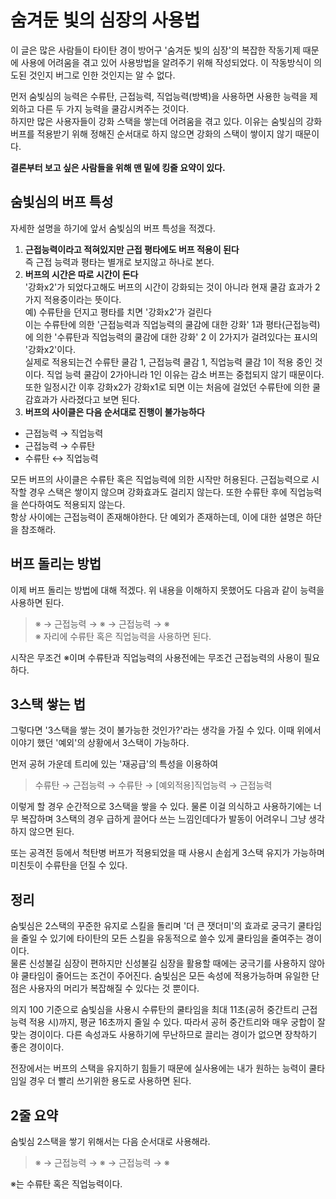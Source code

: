 # 숨겨둔 빛의 심장의 사용법
이 글은 많은 사람들이 타이탄 경이 방어구 '숨겨둔 빛의 심장'의 복잡한 작동기제 때문에 사용에 어려움을 겪고 있어 사용방법을 알려주기 위해 작성되었다. 이 작동방식이 의도된 것인지 버그로 인한 것인지는 알 수 없다.
  
먼저 숨빛심의 능력은 수류탄, 근접능력, 직업능력(방벽)을 사용하면 사용한 능력을 제외하고 다른 두 가지 능력을 쿨감시켜주는 것이다.  
하지만 많은 사용자들이 강화 스택을 쌓는데 어려움을 겪고 있다. 이유는 숨빛심의 강화 버프를 적용받기 위해 정해진 순서대로 하지 않으면 강화의 스택이 쌓이지 않기 때문이다.
  
**결론부터 보고 싶은 사람들을 위해 맨 밑에 킹줄 요약이 있다.**

## 숨빛심의 버프 특성
자세한 설명을 하기에 앞서 숨빛심의 버프 특성을 적겠다.

1. **근접능력이라고 적혀있지만 근접 평타에도 버프 적용이 된다**  
   즉 근접 능력과 평타는 별개로 보지않고 하나로 본다.
1. **버프의 시간은 따로 시간이 돈다**  
   '강화x2'가 되었다고해도 버프의 시간이 강화되는 것이 아니라 현재 쿨감 효과가 2가지 적용중이라는 뜻이다.  
   예) 수류탄을 던지고 평타를 치면 '강화x2'가 걸린다  
   이는 수류탄에 의한 '근접능력과 직업능력의 쿨감에 대한 강화' 1과 평타(근접능력)에 의한 '수류탄과 직업능력의 쿨감에 대한 강화' 2 이 2가지가 걸려있다는 표시의 '강화x2'이다.  
   실제로 적용되는건 수류탄 쿨감 1, 근접능력 쿨감 1, 직업능력 쿨감 1이 적용 중인 것이다. 직업 능력 쿨감이 2가아니라 1인 이유는 감소 버프는 중첩되지 않기 때문이다.  
   또한 일정시간 이후 강화x2가 강화x1로 되면 이는 처음에 걸었던 수류탄에 의한 쿨감효과가 사라졌다고 보면 된다.
1. **버프의 사이클은 다음 순서대로 진행이 불가능하다**

  * 근접능력 → 직업능력
  * 근접능력 → 수류탄
  * 수류탄 ↔ 직업능력

   모든 버프의 사이클은 수류탄 혹은 직업능력에 의한 시작만 허용된다. 근접능력으로 시작할 경우 스택은 쌓이지 않으며 강화효과도 걸리지 않는다. 또한 수류탄 후에 직업능력을 쓴다하여도 적용되지 않는다.  
   항상 사이에는 근접능력이 존재해야한다. 단 예외가 존재하는데, 이에 대한 설명은 하단을 참조해라.

## 버프 돌리는 방법
이제 버프 돌리는 방법에 대해 적겠다. 위 내용을 이해하지 못했어도 다음과 같이 능력을 사용하면 된다.
> ※ → 근접능력 → ※ → 근접능력 → ※  
※ 자리에 수류탄 혹은 직업능력을 사용하면 된다.

시작은 무조건 ※이며 수류탄과 직업능력의 사용전에는 무조건 근접능력의 사용이 필요하다.  

## 3스택 쌓는 법
그렇다면 '3스택을 쌓는 것이 불가능한 것인가?'라는 생각을 가질 수 있다. 이때 위에서 이야기 했던 '예외'의 상황에서 3스택이 가능하다.  

먼저 공허 가운데 트리에 있는 '재공급'의 특성을 이용하여
> 수류탄 → 근접능력 → 수류탄 → [예외적용]직업능력 → 근접능력

이렇게 할 경우 순간적으로 3스택을 쌓을 수 있다. 물론 이걸 의식하고 사용하기에는 너무 복잡하며 3스택의 경우 급하게 끌어다 쓰는 느낌인데다가 발동이 어려우니 그냥 생각하지 않으면 된다.

또는 공격전 등에서 척탄병 버프가 적용되었을 때 사용시 손쉽게 3스택 유지가 가능하며 미친듯이 수류탄을 던질 수 있다.

## 정리
숨빛심은 2스택의 꾸준한 유지로 스킬을 돌리며 '더 큰 잿더미'의 효과로 궁극기 쿨타임을 줄일 수 있기에 타이탄의 모든 스킬을 유동적으로 쓸수 있게 쿨타임을 줄여주는 경이이다.  
물론 신성불길 심장이 편하지만 신성불길 심장을 활용할 때에는 궁극기를 사용하지 않아야 쿨타임이 줄어드는 조건이 주어진다. 숨빛심은 모든 속성에 적용가능하며 유일한 단점은 사용자의 머리가 복잡해질 수 있다는 것 뿐이다.

의지 100 기준으로 숨빛심을 사용시 수류탄의 쿨타임을 최대 11초(공허 중간트리 근접능력 적용 시)까지, 평균 16초까지 줄일 수 있다. 따라서 공허 중간트리와 매우 궁합이 잘맞는 경이이다. 다른 속성과도 사용하기에 무난하므로 끌리는 경이가 없으면 장착하기 좋은 경이이다.

전장에서는 버프의 스택을 유지하기 힘들기 때문에 실사용에는 내가 원하는 능력이 쿨타임일 경우 더 빨리 쓰기위한 용도로 사용하면 된다.

## 2줄 요약
숨빛심 2스택을 쌓기 위해서는 다음 순서대로 사용해라.
> ※ → 근접능력 → ※ → 근접능력 → ※  

※는 수류탄 혹은 직업능력이다.